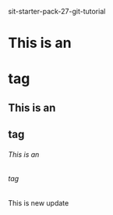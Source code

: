 sit-starter-pack-27-git-tutorial
# This is an <h1> tag

## This is an <h2> tag

###### This is an <h6> tag


This is new update